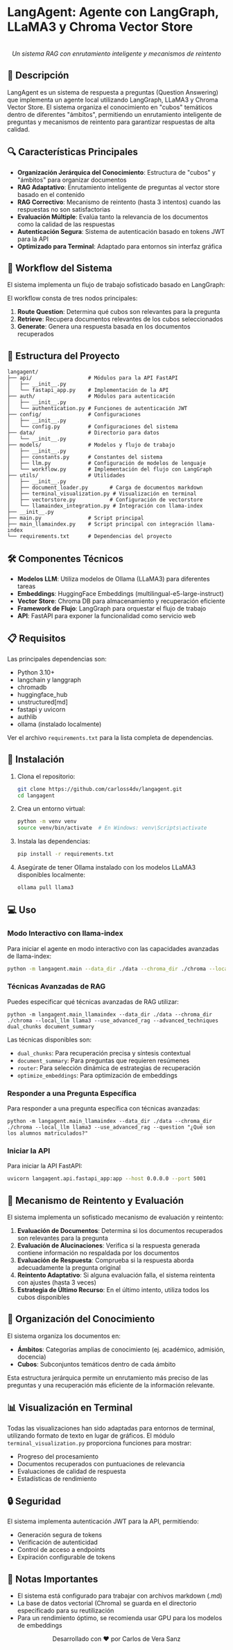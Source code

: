 # LangAgent: Agente con LangGraph, LLaMA3 y Chroma Vector Store

<div align="center">
  <!-- Nota: Puedes añadir un logo personalizado en esta ubicación -->
  <br>
  <em>Un sistema RAG con enrutamiento inteligente y mecanismos de reintento</em>
</div>

## 🌟 Descripción

LangAgent es un sistema de respuesta a preguntas (Question Answering) que implementa un agente local utilizando LangGraph, LLaMA3 y Chroma Vector Store. El sistema organiza el conocimiento en "cubos" temáticos dentro de diferentes "ámbitos", permitiendo un enrutamiento inteligente de preguntas y mecanismos de reintento para garantizar respuestas de alta calidad.

## 🔍 Características Principales

- **Organización Jerárquica del Conocimiento**: Estructura de "cubos" y "ámbitos" para organizar documentos
- **RAG Adaptativo**: Enrutamiento inteligente de preguntas al vector store basado en el contenido
- **RAG Correctivo**: Mecanismo de reintento (hasta 3 intentos) cuando las respuestas no son satisfactorias
- **Evaluación Múltiple**: Evalúa tanto la relevancia de los documentos como la calidad de las respuestas
- **Autenticación Segura**: Sistema de autenticación basado en tokens JWT para la API
- **Optimizado para Terminal**: Adaptado para entornos sin interfaz gráfica

## 🔄 Workflow del Sistema

El sistema implementa un flujo de trabajo sofisticado basado en LangGraph:

<!-- Puedes incluir aquí el diagrama del workflow generado -->

El workflow consta de tres nodos principales:
1. **Route Question**: Determina qué cubos son relevantes para la pregunta
2. **Retrieve**: Recupera documentos relevantes de los cubos seleccionados
3. **Generate**: Genera una respuesta basada en los documentos recuperados

## 📁 Estructura del Proyecto

```
langagent/
├── api/                  # Módulos para la API FastAPI
│   ├── __init__.py
│   └── fastapi_app.py    # Implementación de la API
├── auth/                 # Módulos para autenticación
│   ├── __init__.py
│   └── authentication.py # Funciones de autenticación JWT
├── config/               # Configuraciones
│   ├── __init__.py
│   └── config.py         # Configuraciones del sistema
├── data/                 # Directorio para datos
│   └── __init__.py
├── models/               # Modelos y flujo de trabajo
│   ├── __init__.py
│   ├── constants.py      # Constantes del sistema
│   ├── llm.py            # Configuración de modelos de lenguaje
│   └── workflow.py       # Implementación del flujo con LangGraph
├── utils/                # Utilidades
│   ├── __init__.py
│   ├── document_loader.py       # Carga de documentos markdown
│   ├── terminal_visualization.py # Visualización en terminal
│   ├── vectorstore.py           # Configuración de vectorstore
│   └── llamaindex_integration.py # Integración con llama-index
├── __init__.py
├── main.py               # Script principal
├── main_llamaindex.py    # Script principal con integración llama-index
└── requirements.txt      # Dependencias del proyecto
```

## 🛠️ Componentes Técnicos

- **Modelos LLM**: Utiliza modelos de Ollama (LLaMA3) para diferentes tareas
- **Embeddings**: HuggingFace Embeddings (multilingual-e5-large-instruct)
- **Vector Store**: Chroma DB para almacenamiento y recuperación eficiente
- **Framework de Flujo**: LangGraph para orquestar el flujo de trabajo
- **API**: FastAPI para exponer la funcionalidad como servicio web

## 📋 Requisitos

Las principales dependencias son:

- Python 3.10+
- langchain y langgraph
- chromadb
- huggingface_hub
- unstructured[md]
- fastapi y uvicorn
- authlib
- ollama (instalado localmente)

Ver el archivo `requirements.txt` para la lista completa de dependencias.

## 🚀 Instalación

1. Clona el repositorio:
   ```bash
   git clone https://github.com/carloss4dv/langagent.git
   cd langagent
   ```

2. Crea un entorno virtual:
   ```bash
   python -m venv venv
   source venv/bin/activate  # En Windows: venv\Scripts\activate
   ```

3. Instala las dependencias:
   ```bash
   pip install -r requirements.txt
   ```

4. Asegúrate de tener Ollama instalado con los modelos LLaMA3 disponibles localmente:
   ```bash
   ollama pull llama3
   ```

## 💻 Uso

### Modo Interactivo con llama-index

Para iniciar el agente en modo interactivo con las capacidades avanzadas de llama-index:

```bash
python -m langagent.main --data_dir ./data --chroma_dir ./chroma --local_llm llama3
```

### Técnicas Avanzadas de RAG

Puedes especificar qué técnicas avanzadas de RAG utilizar:

```
python -m langagent.main_llamaindex --data_dir ./data --chroma_dir ./chroma --local_llm llama3 --use_advanced_rag --advanced_techniques dual_chunks document_summary
```

Las técnicas disponibles son:
- `dual_chunks`: Para recuperación precisa y síntesis contextual
- `document_summary`: Para preguntas que requieren resúmenes
- `router`: Para selección dinámica de estrategias de recuperación
- `optimize_embeddings`: Para optimización de embeddings

### Responder a una Pregunta Específica

Para responder a una pregunta específica con técnicas avanzadas:

```
python -m langagent.main_llamaindex --data_dir ./data --chroma_dir ./chroma --local_llm llama3 --use_advanced_rag --question "¿Qué son los alumnos matriculados?"
```

### Iniciar la API

Para iniciar la API FastAPI:

```bash
uvicorn langagent.api.fastapi_app:app --host 0.0.0.0 --port 5001
```

## 🔄 Mecanismo de Reintento y Evaluación

El sistema implementa un sofisticado mecanismo de evaluación y reintento:

1. **Evaluación de Documentos**: Determina si los documentos recuperados son relevantes para la pregunta
2. **Evaluación de Alucinaciones**: Verifica si la respuesta generada contiene información no respaldada por los documentos
3. **Evaluación de Respuesta**: Comprueba si la respuesta aborda adecuadamente la pregunta original
4. **Reintento Adaptativo**: Si alguna evaluación falla, el sistema reintenta con ajustes (hasta 3 veces)
5. **Estrategia de Último Recurso**: En el último intento, utiliza todos los cubos disponibles

## 🧠 Organización del Conocimiento

El sistema organiza los documentos en:

- **Ámbitos**: Categorías amplias de conocimiento (ej. académico, admisión, docencia)
- **Cubos**: Subconjuntos temáticos dentro de cada ámbito

Esta estructura jerárquica permite un enrutamiento más preciso de las preguntas y una recuperación más eficiente de la información relevante.

## 📊 Visualización en Terminal

Todas las visualizaciones han sido adaptadas para entornos de terminal, utilizando formato de texto en lugar de gráficos. El módulo `terminal_visualization.py` proporciona funciones para mostrar:

- Progreso del procesamiento
- Documentos recuperados con puntuaciones de relevancia
- Evaluaciones de calidad de respuesta
- Estadísticas de rendimiento

## 🔒 Seguridad

El sistema implementa autenticación JWT para la API, permitiendo:

- Generación segura de tokens
- Verificación de autenticidad
- Control de acceso a endpoints
- Expiración configurable de tokens


## 📝 Notas Importantes

- El sistema está configurado para trabajar con archivos markdown (.md)
- La base de datos vectorial (Chroma) se guarda en el directorio especificado para su reutilización
- Para un rendimiento óptimo, se recomienda usar GPU para los modelos de embeddings


<div align="center">
  <p>Desarrollado con ❤️ por Carlos de Vera Sanz</p>
</div>
